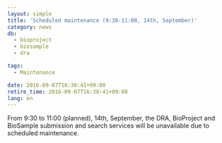 ```yaml
---
layout: simple
title: 'Scheduled maintenance (9:30-11:00, 14th, September)'
category: news
db:
  - bioproject
  - biosample
  - dra

tags:
  - Maintenance

date: 2016-09-07T16:38:41+09:00
retire_time: 2016-09-07T16:38:41+09:00
lang: en
---
```


From 9:30 to 11:00 (planned), 14th, September, the DRA, BioProject and BioSample submission and search services will be unavailable due to scheduled maintenance.
